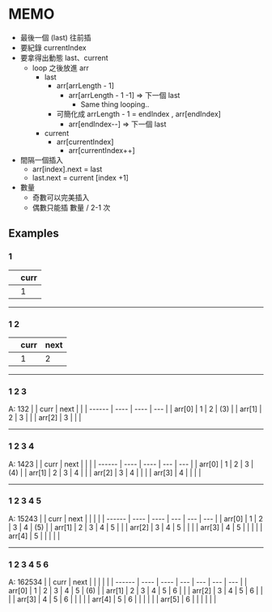 # MEMO

- 最後一個 (last) 往前插
- 要紀錄 currentIndex
- 要拿得出動態 last、current
  - loop 之後放進 arr
    - last
      - arr[arrLength - 1]
        - arr[arrLength - 1 -1] => 下一個 last
          - Same thing looping..
      - 可簡化成 arrLength - 1 = endIndex , arr[endIndex]
        - arr[endIndex--] => 下一個 last
    - current
      - arr[currentIndex]
        - arr[currentIndex++]
- 間隔一個插入
  - arr[index].next = last
  - last.next = current [index +1]
- 數量
  - 奇數可以完美插入
  - 偶數只能插 數量 / 2-1 次

## Examples

### 1

|     | curr |
| --- | ---- |
|     | 1    |

---

### 1 2

|     | curr | next |
| --- | ---- | ---- |
|     | 1    | 2    |

---

### 1 2 3

A: 132
|        | curr | next |     |
| ------ | ---- | ---- | --- |
| arr[0] | 1    | 2    | (3) |
| arr[1] | 2    | 3    |     |
| arr[2] | 3    |      |     |

---

### 1 2 3 4

A: 1423
|        | curr | next |     |     |
| ------ | ---- | ---- | --- | --- |
| arr[0] | 1    | 2    | 3   | (4) |
| arr[1] | 2    | 3    | 4   |     |
| arr[2] | 3    | 4    |     |     |
| arr[3] | 4    |      |     |     |

---

### 1 2 3 4 5

A: 15243
|        | curr | next |     |     |     |
| ------ | ---- | ---- | --- | --- | --- |
| arr[0] | 1    | 2    | 3   | 4   | (5) |
| arr[1] | 2    | 3    | 4   | 5   |     |
| arr[2] | 3    | 4    | 5   |     |     |
| arr[3] | 4    | 5    |     |     |     |
| arr[4] | 5    |      |     |     |     |

---

### 1 2 3 4 5 6

A: 162534
|        | curr | next |     |     |     |     |
| ------ | ---- | ---- | --- | --- | --- | --- |
| arr[0] | 1    | 2    | 3   | 4   | 5   | (6) |
| arr[1] | 2    | 3    | 4   | 5   | 6   |     |
| arr[2] | 3    | 4    | 5   | 6   |     |     |
| arr[3] | 4    | 5    | 6   |     |     |     |
| arr[4] | 5    | 6    |     |     |     |     |
| arr[5] | 6    |      |     |     |     |     |
